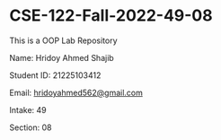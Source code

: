 # CSE-122-Fall-2022-49-08
This is a OOP Lab Repository


Name: Hridoy Ahmed Shajib

Student ID: 21225103412

Email: hridoyahmed562@gmail.com

Intake: 49

Section: 08
